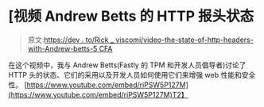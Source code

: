 # [视频 Andrew Betts 的 HTTP 报头状态

> 原文:[https://dev . to/Rick _ viscomi/video-the-state-of-http-headers-with-Andrew-betts-5 CFA](https://dev.to/rick_viscomi/video-the-state-of-http-headers-with-andrew-betts-5cfa)

在这个视频中，我与 Andrew Betts(Fastly 的 TPM 和开发人员倡导者)讨论了 HTTP 头的状态、它们的采用以及开发人员如何使用它们来增强 web 性能和安全性。
[https://www.youtube.com/embed/riPSW5P127M](https://www.youtube.com/embed/riPSW5P127M)T2】